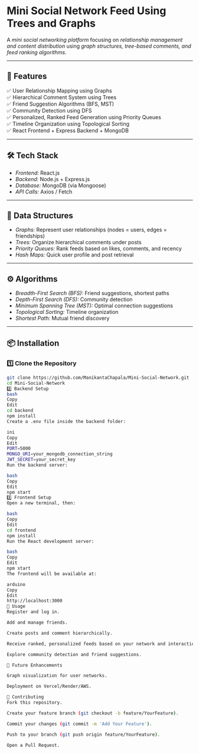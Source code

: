# Mini Social Network Feed Using Trees and Graphs

A *mini social networking platform* focusing on *relationship management and content distribution* using *graph structures, tree-based comments, and feed ranking algorithms*.

---

## 🚀 Features

✅ User Relationship Mapping using Graphs  
✅ Hierarchical Comment System using Trees  
✅ Friend Suggestion Algorithms (BFS, MST)  
✅ Community Detection using DFS  
✅ Personalized, Ranked Feed Generation using Priority Queues  
✅ Timeline Organization using Topological Sorting  
✅ React Frontend + Express Backend + MongoDB

---

## 🛠 Tech Stack

- *Frontend:* React.js
- *Backend:* Node.js + Express.js
- *Database:* MongoDB (via Mongoose)
- *API Calls:* Axios / Fetch

---

## 🧩 Data Structures

- *Graphs:* Represent user relationships (nodes = users, edges = friendships)
- *Trees:* Organize hierarchical comments under posts
- *Priority Queues:* Rank feeds based on likes, comments, and recency
- *Hash Maps:* Quick user profile and post retrieval

---

## ⚙ Algorithms

- *Breadth-First Search (BFS):* Friend suggestions, shortest paths
- *Depth-First Search (DFS):* Community detection
- *Minimum Spanning Tree (MST):* Optimal connection suggestions
- *Topological Sorting:* Timeline organization
- *Shortest Path:* Mutual friend discovery

---

## 📦 Installation

### 1️⃣ Clone the Repository

```bash
git clone https://github.com/ManikantaChapala/Mini-Social-Network.git
cd Mini-Social-Network
2️⃣ Backend Setup
bash
Copy
Edit
cd backend
npm install
Create a .env file inside the backend folder:

ini
Copy
Edit
PORT=5000
MONGO_URI=your_mongodb_connection_string
JWT_SECRET=your_secret_key
Run the backend server:

bash
Copy
Edit
npm start
3️⃣ Frontend Setup
Open a new terminal, then:

bash
Copy
Edit
cd frontend
npm install
Run the React development server:

bash
Copy
Edit
npm start
The frontend will be available at:

arduino
Copy
Edit
http://localhost:3000
🚀 Usage
Register and log in.

Add and manage friends.

Create posts and comment hierarchically.

Receive ranked, personalized feeds based on your network and interactions.

Explore community detection and friend suggestions.

🚀 Future Enhancements

Graph visualization for user networks.

Deployment on Vercel/Render/AWS.

🤝 Contributing
Fork this repository.

Create your feature branch (git checkout -b feature/YourFeature).

Commit your changes (git commit -m 'Add Your Feature').

Push to your branch (git push origin feature/YourFeature).

Open a Pull Request.

